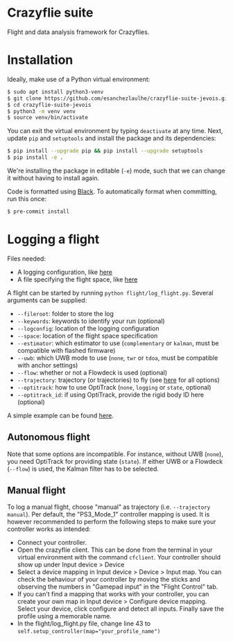 # Crazyflie suite
Flight and data analysis framework for Crazyflies.

# Installation

Ideally, make use of a Python virtual environment:
```bash
$ sudo apt install python3-venv
$ git clone https://github.com/esanchezlaulhe/crazyflie-suite-jevois.git
$ cd crazyflie-suite-jevois
$ python3 -m venv venv
$ source venv/bin/activate
```

You can exit the virtual environment by typing `deactivate` at any time. Next, update `pip` and `setuptools` and install the package and its dependencies:
```bash
$ pip install --upgrade pip && pip install --upgrade setuptools
$ pip install -e .
```

We're installing the package in editable (`-e`) mode, such that we can change it without having to install again.

Code is formatted using [Black](https://github.com/psf/black). To automatically format when committing, run this once:
```bash
$ pre-commit install
```

# Logging a flight

Files needed:
- A logging configuration, like [here](flight/logcfg.json)
- A file specifying the flight space, like [here](flight/space_cyberzoo.yaml)

A flight can be started by running `python flight/log_flight.py`. Several arguments can be supplied:
- `--fileroot`: folder to store the log
- `--keywords`: keywords to identify your run (optional)
- `--logconfig`: location of the logging configuration
- `--space`: location of the flight space specification
- `--estimator`: which estimator to use (`complementary` or `kalman`, must be compatible with flashed firmware)
- `--uwb`: which UWB mode to use (`none`, `twr` or `tdoa`, must be compatible with anchor settings)
- `--flow`: whether or not a Flowdeck is used (optional)
- `--trajectory`: trajectory (or trajectories) to fly (see [here](flight/prepared_trajectories.py) for all options)
- `--optitrack`: how to use OptiTrack (`none`, `logging` or `state`, optional)
- `--optitrack_id`: if using OptiTrack, provide the rigid body ID here (optional)

A simple example can be found [here](configs/example_cyberzoo.sh).

## Autonomous flight
Note that some options are incompatible. For instance, without UWB (`none`), you need OptiTrack for providing state (`state`). If either UWB or a Flowdeck (`--flow`) is used, the Kalman filter has to be selected.

## Manual flight
To log a manual flight, choose "manual" as trajectory (i.e. `--trajectory manual`). Per default, the "PS3_Mode_1" controller mapping is used. It is however recommended to perform the following steps to make sure your controller works as intended:
- Connect your controller.
- Open the crazyflie client. This can be done from the terminal in your virtual environment with the command `cfclient`. Your controller should show up under Input device > Device
- Select a device mapping in Input device > Device > Input map. You can check the behaviour of your controller by moving the sticks and observing the numbers in "Gamepad input" in the "Flight Control" tab.
- If you can't find a mapping that works with your controller, you can create your own map in Input device > Configure device mapping. Select your device, click configure and detect all inputs. Finally save the profile using a memorable name.
- In the flight/log_flight.py file, change line 43 to `self.setup_controller(map="your_profile_name")`
